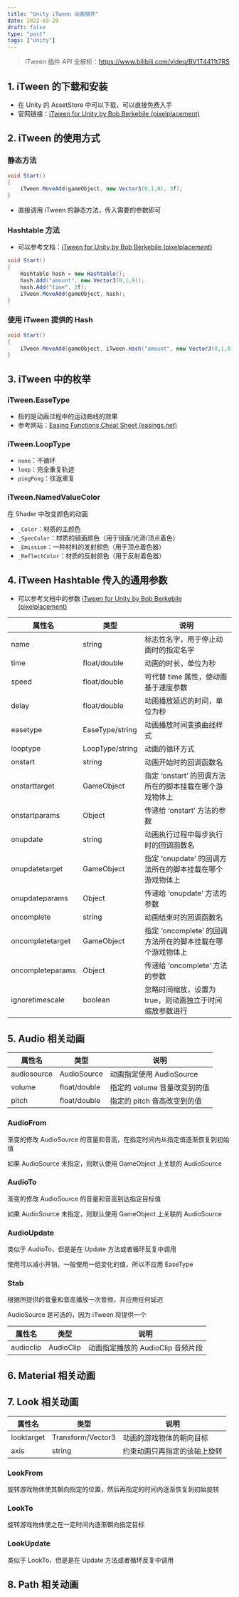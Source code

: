 ```yaml
---
title: "Unity iTween 动画插件"
date: 2022-03-29
draft: false
type: "post"
tags: ["Unity"]
---
```


> iTween 插件 API 全解析：https://www.bilibili.com/video/BV1T4411t7RS

## 1. iTween 的下载和安装

- 在 Unity 的 AssetStore 中可以下载，可以直接免费入手
- 官网链接：[iTween for Unity by Bob Berkebile (pixelplacement)](http://www.pixelplacement.com/itween/index.php)

## 2. iTween 的使用方式

### 静态方法

```c#
void Start()
{
    iTween.MoveAdd(gameObject, new Vector3(0,1,0), 3f);
}
```

- 直接调用 iTween 的静态方法，传入需要的参数即可

### Hashtable 方法

- 可以参考文档：[iTween for Unity by Bob Berkebile (pixelplacement)](http://www.pixelplacement.com/itween/documentation.php)

```c#
void Start()
{
    Hashtable hash = new Hashtable();
    hash.Add("amount", new Vector3(0,1,0));
    hash.Add("time", 2f);
    iTween.MoveAdd(gameObject, hash);
}
```

### 使用 iTween 提供的 Hash

```c#
void Start()
{
    iTween.MoveAdd(gameObject, iTween.Hash("amount", new Vector3(0,1,0), "time", 2f));
}
```

## 3. iTween 中的枚举

### iTween.EaseType

- 指的是动画过程中的运动曲线的效果
- 参考网站：[Easing Functions Cheat Sheet (easings.net)](https://easings.net/)

### iTween.LoopType

- `none`：不循环
- `loop`：完全重复轨迹
- `pingPong`：往返重复

### iTween.NamedValueColor

在 Shader 中改变颜色的动画

- `_Color`：材质的主颜色
- `_SpecColor`：材质的镜面颜色（用于镜面/光滑/顶点着色）
- `_Emission`：一种材料的发射颜色（用于顶点着色器）
- `_ReflectColor`：材质的反射颜色（用于反射着色器）

## 4. iTween Hashtable 传入的通用参数

- 可以参考文档中的参数 [iTween for Unity by Bob Berkebile (pixelplacement)](http://www.pixelplacement.com/itween/documentation.php)

| 属性名           | 类型            | 说明                                                       |
| ---------------- | --------------- | ---------------------------------------------------------- |
| name             | string          | 标志性名字，用于停止动画时的指定名字                       |
| time             | float/double    | 动画的时长，单位为秒                                       |
| speed            | float/double    | 可代替 time 属性，使动画基于速度参数                       |
| delay            | float/double    | 动画播放延迟的时间，单位为秒                               |
| easetype         | EaseType/string | 动画播放时间变换曲线样式                                   |
| looptype         | LoopType/string | 动画的循环方式                                             |
| onstart          | string          | 动画开始时的回调函数名                                     |
| onstarttarget    | GameObject      | 指定 ‘onstart’ 的回调方法所在的脚本挂载在哪个游戏物体上    |
| onstartparams    | Object          | 传递给 ‘onstart’ 方法的参数                                |
| onupdate         | string          | 动画执行过程中每步执行时的回调函数名                       |
| onupdatetarget   | GameObject      | 指定 ‘onupdate’ 的回调方法所在的脚本挂载在哪个游戏物体上   |
| onupdateparams   | Object          | 传递给 ‘onupdate’ 方法的参数                               |
| oncomplete       | string          | 动画结束时的回调函数名                                     |
| oncompletetarget | GameObject      | 指定 ‘oncomplete’ 的回调方法所在的脚本挂载在哪个游戏物体上 |
| oncompleteparams | Object          | 传递给 ‘oncomplete’ 方法的参数                             |
| ignoretimescale  | boolean         | 忽略时间缩放，设置为 true，则动画独立于时间缩放参数进行    |

## 5. Audio 相关动画

| 属性名      | 类型         | 说明                         |
| ----------- | ------------ | ---------------------------- |
| audiosource | AudioSource  | 动画指定使用 AudioSource     |
| volume      | float/double | 指定的 volume 音量改变到的值 |
| pitch       | float/double | 指定的 pitch 音高改变到的值  |

### AudioFrom

渐变的修改 AudioSource 的音量和音高，在指定时间内从指定值逐渐恢复到初始值

如果 AudioSource 未指定，则默认使用 GameObject 上关联的 AudioSource

### AudioTo

渐变的修改 AudioSource 的音量和音高到达指定目标值

如果 AudioSource 未指定，则默认使用 GameObject 上关联的 AudioSource

### AudioUpdate

类似于 AudioTo，但是是在 Update 方法或者循环反复中调用

使用可以减小开销，一般使用一组变化的值，所以不应用 EaseType

### Stab

根据所提供的音量和音高播放一次音频，并应用任何延迟

AudioSource 是可选的，因为 iTween 将提供一个

| 属性名    | 类型      | 说明                              |
| --------- | --------- | --------------------------------- |
| audioclip | AudioClip | 动画指定播放的 AudioClip 音频片段 |

## 6. Material 相关动画

## 7. Look 相关动画

| 属性名     | 类型              | 说明                         |
| ---------- | ----------------- | ---------------------------- |
| looktarget | Transform/Vector3 | 动画的游戏物体的朝向目标     |
| axis       | string            | 约束动画只再指定的该轴上旋转 |

### LookFrom

旋转游戏物体使其朝向指定的位置，然后再指定的时间内逐渐恢复到初始旋转

### LookTo

旋转游戏物体使之在一定时间内逐渐朝向指定目标

### LookUpdate

类似于 LookTo，但是是在 Update 方法或者循环反复中调用

## 8. Path 相关动画